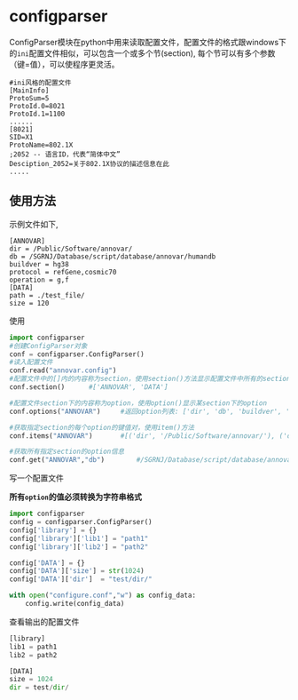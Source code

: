 # configparser

ConfigParser模块在python中用来读取配置文件，配置文件的格式跟windows下的`ini`配置文件相似，可以包含一个或多个节(section), 每个节可以有多个参数（键=值），可以使程序更灵活。

```shell
#ini风格的配置文件
[MainInfo]
ProtoSum=5
ProtoId.0=8021
ProtoId.1=1100
......
[8021]
SID=X1
ProtoName=802.1X
;2052 -- 语言ID，代表“简体中文”
Desciption_2052=关于802.1X协议的描述信息在此
.....
```

## 使用方法

示例文件如下,

```shell
[ANNOVAR]
dir = /Public/Software/annovar/
db = /SGRNJ/Database/script/database/annovar/humandb
buildver = hg38
protocol = refGene,cosmic70
operation = g,f
[DATA]
path = ./test_file/
size = 120
```

使用

```python
import configparser
#创建ConfigParser对象
conf = configparser.ConfigParser()
#读入配置文件
conf.read("annovar.config")
#配置文件中的[]内的内容称为section，使用section()方法显示配置文件中所有的section
conf.section()		#['ANNOVAR', 'DATA']

#配置文件section下的内容称为option，使用option()显示某section下的option
conf.options("ANNOVAR")		#返回option列表: ['dir', 'db', 'buildver', 'protocol', 'operation']

#获取指定section的每个option的键值对，使用item()方法
conf.items("ANNOVAR")		#[('dir', '/Public/Software/annovar/'), ('db', '/SGRNJ/Database/script/database/annovar/humandb'), ('buildver', 'hg38'), ('protocol', 'refGene,cosmic70'), ('operation', 'g,f')]

#获取所有指定section的option信息
conf.get("ANNOVAR","db")		#/SGRNJ/Database/script/database/annovar/humandb

```

写一个配置文件

**所有`option`的值必须转换为字符串格式**

```python
import configparser
config = configparser.ConfigParser()
config['library'] = {}
config['library']['lib1'] = "path1"
config['library']['lib2'] = "path2"

config['DATA'] = {}
config['DATA']['size'] = str(1024)
config['DATA']['dir']  = "test/dir/"

with open("configure.conf","w") as config_data:
    config.write(config_data)
```

查看输出的配置文件

```python
[library]
lib1 = path1
lib2 = path2

[DATA]
size = 1024
dir = test/dir/
```


